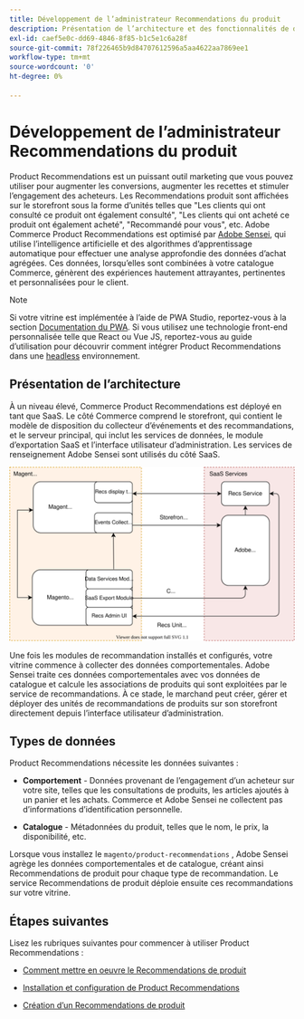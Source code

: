 ```yaml
---
title: Développement de l’administrateur Recommendations du produit
description: Présentation de l’architecture et des fonctionnalités de développement de Recommendations de produit.
exl-id: caef5e0c-dd69-4846-8f85-b1c5e1c6a28f
source-git-commit: 78f226465b9d84707612596a5aa4622aa7869ee1
workflow-type: tm+mt
source-wordcount: '0'
ht-degree: 0%

---
```


# Développement de l’administrateur Recommendations du produit

Product Recommendations est un puissant outil marketing que vous pouvez utiliser pour augmenter les conversions, augmenter les recettes et stimuler l’engagement des acheteurs. Les Recommendations produit sont affichées sur le storefront sous la forme d’unités telles que &quot;Les clients qui ont consulté ce produit ont également consulté&quot;, &quot;Les clients qui ont acheté ce produit ont également acheté&quot;, &quot;Recommandé pour vous&quot;, etc. Adobe Commerce Product Recommendations est optimisé par [Adobe Sensei](https://www.adobe.com/sensei.html), qui utilise l’intelligence artificielle et des algorithmes d’apprentissage automatique pour effectuer une analyse approfondie des données d’achat agrégées. Ces données, lorsqu’elles sont combinées à votre catalogue Commerce, génèrent des expériences hautement attrayantes, pertinentes et personnalisées pour le client.

>[!NOTE]
>
>Si votre vitrine est implémentée à l’aide de PWA Studio, reportez-vous à la section [Documentation du PWA](https://developer.adobe.com/commerce/pwa-studio/integrations/product-recommendations/). Si vous utilisez une technologie front-end personnalisée telle que React ou Vue JS, reportez-vous au guide d’utilisation pour découvrir comment intégrer Product Recommendations dans une [headless](headless.md) environnement.

## Présentation de l’architecture

À un niveau élevé, Commerce Product Recommendations est déployé en tant que SaaS. Le côté Commerce comprend le storefront, qui contient le modèle de disposition du collecteur d’événements et des recommandations, et le serveur principal, qui inclut les services de données, le module d’exportation SaaS et l’interface utilisateur d’administration. Les services de renseignement Adobe Sensei sont utilisés du côté SaaS.

![Diagramme d’architecture des recommandations de produits](assets/arch-diag-sensei.svg)

Une fois les modules de recommandation installés et configurés, votre vitrine commence à collecter des données comportementales. Adobe Sensei traite ces données comportementales avec vos données de catalogue et calcule les associations de produits qui sont exploitées par le service de recommandations. À ce stade, le marchand peut créer, gérer et déployer des unités de recommandations de produits sur son storefront directement depuis l’interface utilisateur d’administration.

## Types de données

Product Recommendations nécessite les données suivantes :

- **Comportement** - Données provenant de l’engagement d’un acheteur sur votre site, telles que les consultations de produits, les articles ajoutés à un panier et les achats. Commerce et Adobe Sensei ne collectent pas d’informations d’identification personnelle.

- **Catalogue** - Métadonnées du produit, telles que le nom, le prix, la disponibilité, etc.

Lorsque vous installez le `magento/product-recommendations` , Adobe Sensei agrège les données comportementales et de catalogue, créant ainsi Recommendations de produit pour chaque type de recommandation. Le service Recommendations de produit déploie ensuite ces recommandations sur votre vitrine.

## Étapes suivantes

Lisez les rubriques suivantes pour commencer à utiliser Product Recommendations :

- [Comment mettre en oeuvre le Recommendations de produit](implementation-workflow.md)

- [Installation et configuration de Product Recommendations](install-configure.md)

- [Création d’un Recommendations de produit](create.md)
